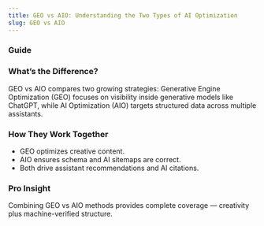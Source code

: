```yaml
---
title: GEO vs AIO: Understanding the Two Types of AI Optimization
slug: GEO vs AIO
---
```


### Guide
### What’s the Difference?
GEO vs AIO compares two growing strategies: Generative Engine Optimization (GEO) focuses on visibility inside generative models like ChatGPT, while AI Optimization (AIO) targets structured data across multiple assistants.

### How They Work Together
- GEO optimizes creative content.
- AIO ensures schema and AI sitemaps are correct.
- Both drive assistant recommendations and AI citations.

### Pro Insight
Combining GEO vs AIO methods provides complete coverage — creativity plus machine-verified structure.
